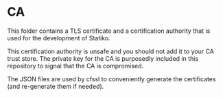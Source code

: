 # CA

This folder contains a TLS certificate and a certification authority that is used for the development of Statiko.

This certification authority is unsafe and you should not add it to your CA trust store. The private key for the CA is purposedly included in this repository to signal that the CA is compromised.

The JSON files are used by cfssl to conveniently generate the certificates (and re-generate them if needed).
